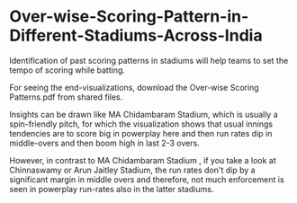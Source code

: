 # Over-wise-Scoring-Pattern-in-Different-Stadiums-Across-India
Identification of past scoring patterns in stadiums will help teams to set the tempo of scoring while batting.

For seeing the end-visualizations, download the Over-wise Scoring Patterns.pdf from shared files.

Insights can be drawn like MA Chidambaram Stadium, which is usually a spin-friendly pitch, for which the visualization shows that usual innings tendencies are to score big in powerplay here and then run rates dip in middle-overs and then boom high in last 2-3 overs.

However, in contrast to MA Chidambaram Stadium , if you take a look at Chinnaswamy or Arun Jaitley Stadium, the run rates don't dip by a significant margin in middle overs and therefore, not much enforcement is seen in powerplay run-rates also in the latter stadiums.

